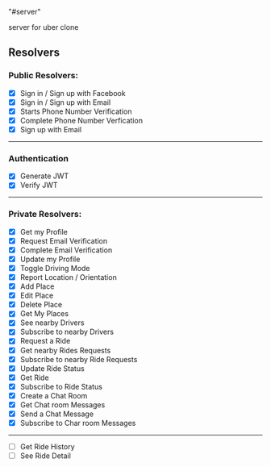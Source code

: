 "#server"

server for uber clone

## Resolvers

### Public Resolvers:

- [x] Sign in / Sign up with Facebook
- [x] Sign in / Sign up with Email
- [x] Starts Phone Number Verification
- [x] Complete Phone Number Verfication
- [x] Sign up with Email

---

### Authentication

- [x] Generate JWT
- [x] Verify JWT

---

### Private Resolvers:

- [x] Get my Profile
- [x] Request Email Verification
- [x] Complete Email Verification
- [x] Update my Profile
- [x] Toggle Driving Mode
- [x] Report Location / Orientation
- [x] Add Place
- [x] Edit Place
- [x] Delete Place
- [x] Get My Places
- [x] See nearby Drivers
- [x] Subscribe to nearby Drivers
- [x] Request a Ride
- [x] Get nearby Rides Requests
- [x] Subscribe to nearby Ride Requests
- [x] Update Ride Status
- [x] Get Ride
- [x] Subscribe to Ride Status
- [x] Create a Chat Room
- [x] Get Chat room Messages
- [x] Send a Chat Message
- [x] Subscribe to Char room Messages

---

- [ ] Get Ride History
- [ ] See Ride Detail
